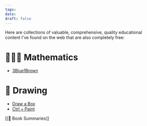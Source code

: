 ```yaml
---
tags: 
date: 
draft: false
---
```

Here are collections of valuable, comprehensive, quality educational content I've found on the web that are also completely free:

# 🧑🏻‍🏫 Mathematics

- [3Blue1Brown](https://www.3blue1brown.com/)

# 🎨 Drawing

- [Draw a Box](https://drawabox.com/)
- [Ctrl + Paint](https://www.ctrlpaint.com/library/)

[[📖 Book Summaries]]